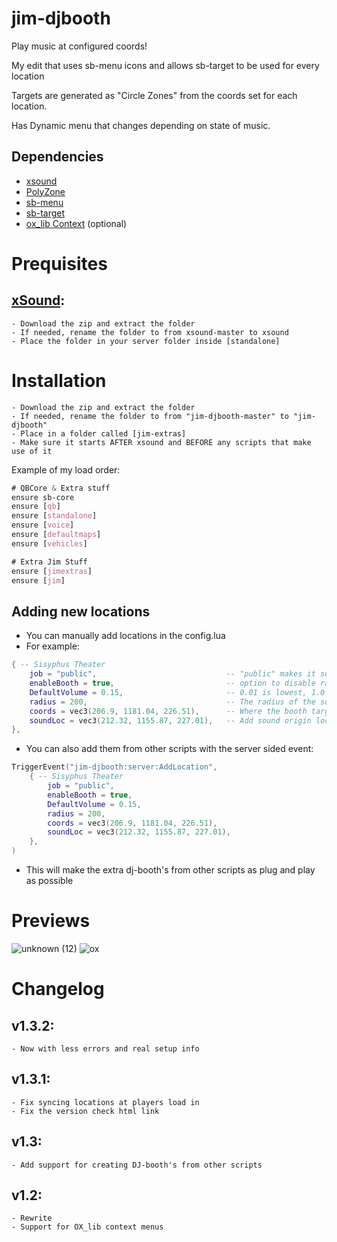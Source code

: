 # jim-djbooth
Play music at configured coords!

My edit that uses sb-menu icons and allows sb-target to be used for every location

Targets are generated as "Circle Zones" from the coords set for each location.

Has Dynamic menu that changes depending on state of music.



## Dependencies
* [xsound](https://github.com/Xogy/xsound)
* [PolyZone](https://github.com/qbcore-framework/PolyZone)
* [sb-menu](https://github.com/qbcore-framework/sb-menu)
* [sb-target](https://github.com/qbcore-framework/sb-target)
* [ox_lib Context](https://github.com/qbcore-framework/sb-target) (optional)


# Prequisites
## [xSound](https://github.com/Xogy/xsound):
    - Download the zip and extract the folder
    - If needed, rename the folder to from xsound-master to xsound
    - Place the folder in your server folder inside [standalone]

# Installation
    - Download the zip and extract the folder
    - If needed, rename the folder to from "jim-djbooth-master" to "jim-djbooth"
    - Place in a folder called [jim-extras]
    - Make sure it starts AFTER xsound and BEFORE any scripts that make use of it

Example of my load order:
```CSS
# QBCore & Extra stuff
ensure sb-core
ensure [qb]
ensure [standalone]
ensure [voice]
ensure [defaultmaps]
ensure [vehicles]

# Extra Jim Stuff
ensure [jimextras]
ensure [jim]
```

## Adding new locations
- You can manually add locations in the config.lua
- For example:
```lua
{ -- Sisyphus Theater
    job = "public",                             -- "public" makes it so anyone can add music.
    enableBooth = true,                         -- option to disable rather than deleting code
    DefaultVolume = 0.15,                       -- 0.01 is lowest, 1.0 is max
    radius = 200,                               -- The radius of the sound from the booth
    coords = vec3(206.9, 1181.04, 226.51),      -- Where the booth target is located
    soundLoc = vec3(212.32, 1155.87, 227.01),   -- Add sound origin location (optional)
},
```
- You can also add them from other scripts with the server sided event:
```lua
TriggerEvent("jim-djbooth:server:AddLocation",
    { -- Sisyphus Theater
        job = "public",
        enableBooth = true,
        DefaultVolume = 0.15,
        radius = 200,
        coords = vec3(206.9, 1181.04, 226.51),
        soundLoc = vec3(212.32, 1155.87, 227.01),
    },
)
```
- This will make the extra dj-booth's from other scripts as plug and play as possible

# Previews
![unknown (12)](https://cdn.discordapp.com/attachments/976131183421317130/976210960807243796/ezgif-1-c3eeadcd5c.gif?size=4096)
![ox](https://media.discordapp.net/attachments/644980519582302208/1079437483093278740/ezgif-3-da7718a0dd.gif)

# Changelog
## v1.3.2:
    - Now with less errors and real setup info

## v1.3.1:
    - Fix syncing locations at players load in
    - Fix the version check html link

## v1.3:
    - Add support for creating DJ-booth's from other scripts

## v1.2:
    - Rewrite
    - Support for OX_lib context menus
